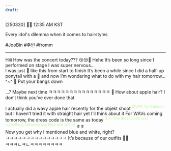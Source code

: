 ```yaml
---
draft:
---
```

[250330] 🐣💭 12:35 AM KST

Every idol's dilemma when it comes to hairstyles

#JooBin #주빈 #fromm
___

Hiii 
How was the concert today??? 
😚😚🫨
Hehe
It’s been so long since I performed on stage 
I was super nervous…  
I was just 🤯 like this from start to finish
It’s been a while since I did a half-up ponytail with a 🎀
and now I’m wondering what to do with my hair tomorrow...
^~^
🫧 Put your bangs down

…? Maybe next time
ㅋㅋㅋㅋㅋㅋㅋㅋㅋㅋㅋㅋㅋㅋㅋ
🫧 How about apple hair? I don’t think you’ve ever done that

I actually did a wavy apple hair recently for the objekt shoot <sup><font color="#c3f4a5">[EVER 3rd Edition]</font></sup>
but I haven’t tried it with straight hair yet
I’ll think about it
For WAVs coming tomorrow, the dress code is the same as today 
<font color="#c3f4a5"><sup>[t/n: The dress code was something between sky blue and white]</sup></font>
ㅎㅎ  
Now you get why I mentioned blue and white, right?  
ㅋㅋㅋㅋㅋㅋㅋㅋㅋㅋㅋㅋㅋㅋㅋ
It’s because of our outfits 🤍💙  
ㅋㅋㅋㄴㅋㄴㅋㅋㅋㅋㅋㅋㅋㅋ